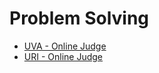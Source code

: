 # Problem Solving
- [UVA - Online Judge](https://uhunt.onlinejudge.org/id/1010753)
- [URI - Online Judge](https://www.urionlinejudge.com.br/judge/en/profile/307840)